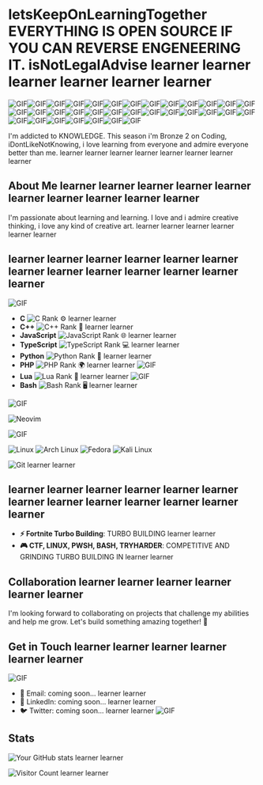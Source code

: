 # letsKeepOnLearningTogether EVERYTHING IS OPEN SOURCE IF YOU CAN REVERSE ENGENEERING IT. isNotLegalAdvise learner learner learner learner learner learner

![GIF](https://media.tenor.com/dutdoOw7PjsAAAAj/happy-cat.gif)![GIF](https://media.tenor.com/dutdoOw7PjsAAAAj/happy-cat.gif)![GIF](https://media.tenor.com/dutdoOw7PjsAAAAj/happy-cat.gif)![GIF](https://media.tenor.com/dutdoOw7PjsAAAAj/happy-cat.gif)![GIF](https://media.tenor.com/dutdoOw7PjsAAAAj/happy-cat.gif)![GIF](https://media.tenor.com/dutdoOw7PjsAAAAj/happy-cat.gif)![GIF](https://media.tenor.com/dutdoOw7PjsAAAAj/happy-cat.gif)![GIF](https://media.tenor.com/dutdoOw7PjsAAAAj/happy-cat.gif)![GIF](https://media.tenor.com/dutdoOw7PjsAAAAj/happy-cat.gif)![GIF](https://media.tenor.com/dutdoOw7PjsAAAAj/happy-cat.gif)![GIF](https://media.tenor.com/dutdoOw7PjsAAAAj/happy-cat.gif)![GIF](https://media.tenor.com/dutdoOw7PjsAAAAj/happy-cat.gif)![GIF](https://media.tenor.com/dutdoOw7PjsAAAAj/happy-cat.gif)![GIF](https://media.tenor.com/dutdoOw7PjsAAAAj/happy-cat.gif)![GIF](https://media.tenor.com/dutdoOw7PjsAAAAj/happy-cat.gif)![GIF](https://media.tenor.com/dutdoOw7PjsAAAAj/happy-cat.gif)![GIF](https://media.tenor.com/dutdoOw7PjsAAAAj/happy-cat.gif)![GIF](https://media.tenor.com/dutdoOw7PjsAAAAj/happy-cat.gif)![GIF](https://media.tenor.com/dutdoOw7PjsAAAAj/happy-cat.gif)![GIF](https://media.tenor.com/dutdoOw7PjsAAAAj/happy-cat.gif)![GIF](https://media.tenor.com/dutdoOw7PjsAAAAj/happy-cat.gif)![GIF](https://media.tenor.com/dutdoOw7PjsAAAAj/happy-cat.gif)![GIF](https://media.tenor.com/dutdoOw7PjsAAAAj/happy-cat.gif)![GIF](https://media.tenor.com/dutdoOw7PjsAAAAj/happy-cat.gif)![GIF](https://media.tenor.com/dutdoOw7PjsAAAAj/happy-cat.gif)![GIF](https://media.tenor.com/dutdoOw7PjsAAAAj/happy-cat.gif)![GIF](https://media.tenor.com/dutdoOw7PjsAAAAj/happy-cat.gif)![GIF](https://media.tenor.com/dutdoOw7PjsAAAAj/happy-cat.gif)![GIF](https://media.tenor.com/dutdoOw7PjsAAAAj/happy-cat.gif)![GIF](https://media.tenor.com/dutdoOw7PjsAAAAj/happy-cat.gif)![GIF](https://media.tenor.com/dutdoOw7PjsAAAAj/happy-cat.gif)![GIF](https://media.tenor.com/dutdoOw7PjsAAAAj/happy-cat.gif)![GIF](https://media.tenor.com/dutdoOw7PjsAAAAj/happy-cat.gif)

I'm addicted to KNOWLEDGE. This season i'm Bronze 2 on Coding, iDontLikeNotKnowing, i love learning from everyone and admire everyone better than me. learner learner learner learner learner learner learner learner

## About Me learner learner learner learner learner learner learner learner learner learner

I'm passionate about learning and learning. I love and i admire creative thinking, i love any kind of creative art. learner learner learner learner learner learner

## learner learner learner learner learner learner learner learner learner learner learner learner learner
![GIF](https://media.tenor.com/dutdoOw7PjsAAAAj/happy-cat.gif)
- **C** ![C Rank](https://img.shields.io/badge/Rank-Gold-yellow) ⚙️ learner learner
- **C++** ![C++ Rank](https://img.shields.io/badge/Rank-Iron-gray) 🔧 learner learner
- **JavaScript** ![JavaScript Rank](https://img.shields.io/badge/Rank-Silver-lightgray) 🌐 learner learner
- **TypeScript** ![TypeScript Rank](https://img.shields.io/badge/Rank-Silver-lightgray) 💻 learner learner
- **Python** ![Python Rank](https://img.shields.io/badge/Rank-Silver-lightgray) 🐍 learner learner
- **PHP** ![PHP Rank](https://img.shields.io/badge/Rank-Iron-gray) 🌍 learner learner
![GIF](https://media.tenor.com/dutdoOw7PjsAAAAj/happy-cat.gif)
- **Lua** ![Lua Rank](https://img.shields.io/badge/Rank-Bronze-orange) 🌙 learner learner
![GIF](https://media.tenor.com/dutdoOw7PjsAAAAj/happy-cat.gif)
- **Bash** ![Bash Rank](https://img.shields.io/badge/Rank-Bronze-orange) 🖥️ learner learner

![GIF](https://media.tenor.com/dutdoOw7PjsAAAAj/happy-cat.gif)

![Neovim](https://icons.iconarchive.com/icons/papirus-team/papirus-apps/512/nvim-icon.png)

![GIF](https://media.tenor.com/dutdoOw7PjsAAAAj/happy-cat.gif)

![Linux](https://img.shields.io/badge/Linux-FCC624?style=for-the-badge&logo=linux&logoColor=black)
![Arch Linux](https://img.shields.io/badge/Arch_Linux-1793D1?style=for-the-badge&logo=arch-linux&logoColor=white)
![Fedora](https://img.shields.io/badge/Fedora-294172?style=for-the-badge&logo=fedora&logoColor=white)
![Kali Linux](https://img.shields.io/badge/Kali_Linux-557C94?style=for-the-badge&logo=kalilinux&logoColor=white)

![Git](https://img.shields.io/badge/Git-F05032?style=for-the-badge&logo=git&logoColor=white) learner learner

## learner learner learner learner learner learner learner learner learner learner learner learner learner

- **⚡ Fortnite Turbo Building**: TURBO BUILDING  learner learner
- **🎮 CTF, LINUX, PWSH, BASH, TRYHARDER**: COMPETITIVE AND GRINDING TURBO BUILDING IN  learner learner

## Collaboration learner learner learner learner learner learner

I'm looking forward to collaborating on projects that challenge my abilities and help me grow. Let's build something amazing together! 🤝

## Get in Touch learner learner learner learner learner learner
![GIF](https://media.tenor.com/dutdoOw7PjsAAAAj/happy-cat.gif)
- 📧 Email: coming soon... learner learner
- 💼 LinkedIn: coming soon... learner learner
- 🐦 Twitter: coming soon... learner learner
![GIF](https://media.tenor.com/dutdoOw7PjsAAAAj/happy-cat.gif)
## Stats

![Your GitHub stats](https://github-readme-stats.vercel.app/api?username=MindfulLearner&show_icons=true&theme=radical) learner learner

![Visitor Count](https://komarev.com/ghpvc/?username=MindfulLearner&style=flat-square) learner learner
